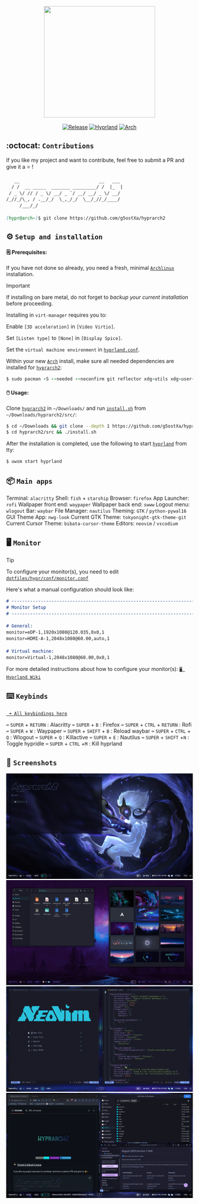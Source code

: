 <div align="center">

<img src="/assets/logos/IMG_3279.png" width="300" height="300"/>

[![Release](https://img.shields.io/badge/hyprarch2-v1.3.6-cyan.svg)](https://github.com/g5ostXa/hyprarch2/)
[![Hyprland](https://img.shields.io/badge/Hyprland-%236A0DAD?&logo=hyprland&logoColor=white)](https://hyprland.org/)
[![Arch](https://img.shields.io/badge/Arch%20Linux-1793D1?logo=arch-linux&logoColor=6A0DAD)](https://archlinux.org/)

</div>

## :octocat: `Contributions`
If you like my project and want to contribute, feel free to submit a PR and give it a ⭐ !
```md
   __                              __   ___
  / /  __ _____  _______ _________/ /  |_  |
 / _ \/ // / _ \/ __/ _ `/ __/ __/ _ \/ __/
/_//_/\_, / .__/_/  \_,_/_/  \__/_//_/____/
     /___/_/

[hypr@arch~]$ git clone https://github.com/g5ostXa/hyprarch2
```

## ⚙️ `Setup and installation`
<h4> 🗒️ Prerequisites:</h4>

If you have not done so already, you need a fresh, minimal [`Archlinux`](https://archlinux.org) installation.

> [!IMPORTANT]
> If installing on bare metal, do not forget to _backup your current installation_ before proceeding.
>
Installing in `virt-manager` requires you to:
>  
Enable `[3D acceleration]` in `[Video Virtio]`.
>  
Set `[Listen type]` to `[None]` in `[Display Spice]`.
>  
Set the `virtual machine environment` in [`hyprland.conf`](/dotfiles/hypr/hyprland.conf).

Within your new [`Arch`](https://archlinux.org/) install, make sure all needed dependencies are installed for [`hyprarch2`](/):
```ruby
$ sudo pacman -S --needed --noconfirm git reflector xdg-utils xdg-user-dirs gum figlet vim grub efibootmgr networkmanager network-manager-applet wireless_tools wpa_supplicant dialog os-prober mtools dosfstools base-devel linux-headers
```

<h4> 🖱️ Usage:</h4>

Clone [`hyprarch2`](/) in `~/Downloads/` and run [`install.sh`](/src/install.sh) from `~/Downloads/hyprarch2/src/`:
```bash
$ cd ~/Downloads && git clone --depth 1 https://github.com/g5ostXa/hyprarch2.git
$ cd hyprarch2/src && ./install.sh
```

After the installation is completed, use the following to start [`hyprland`](https://hyprland.org) from tty:
```ruby
$ uwsm start hyprland
```

## 📦 `Main apps`
Terminal: `alacritty`
Shell: `fish` + `starship`
Browser: `firefox`
App Launcher: `rofi`
Wallpaper front end: `waypaper`
Wallpaper back end: `swww`
Logout menu: `wlogout`
Bar: `waybar`
File Manager: `nautilus`
Theming: `GTK` / `python-pywal16`
GUI Theme App: `nwg-look`
Current GTK Theme: `tokyonight-gtk-theme-git`
Current Cursor Theme: `bibata-cursor-theme`
Editors: `neovim` / `vscodium`

## 🖥️ `Monitor`
> [!TIP]
>
To configure your monitor(s), you need to edit [`dotfiles/hypr/conf/monitor.conf`](/dotfiles/hypr/conf/monitor.conf)

Here's what a manual configuration should look like:
```md
# -------------------------------------------------------------------------------------
# Monitor Setup
# -------------------------------------------------------------------------------------

# General:
monitor=eDP-1,1920x1080@120.035,0x0,1
monitor=HDMI-A-1,2048x1080@60.00,auto,1

# Virtual machine:
monitor=Virtual-1,2048x1080@60.00,0x0,1
```
For more detailed instructions about how to configure your monitor(s): [`🖥 Hyprland Wiki`](https://wiki.hyprland.org/Configuring/Monitors)

## ⌨️ `Keybinds`
[` ➜ All keybindings here`](/dotfiles/hypr/conf/keybindings.conf)

`⌨️` `SUPER` + `RETURN` : Alacritty
`⌨️` `SUPER` + `B` : Firefox
`⌨️` `SUPER` + `CTRL` + `RETURN` : Rofi
`⌨️` `SUPER` + `W` : Waypaper 
`⌨️` `SUPER` + `SHIFT` + `B` : Reload waybar 
`⌨️` `SUPER` + `CTRL` + `Q` : Wlogout
`⌨️` `SUPER` + `Q` : Killactive
`⌨️` `SUPER` + `E` : Nautilus
`⌨️` `SUPER` + `SHIFT` +`N` : Toggle hypridle
`⌨️` `SUPER` + `CTRL` +`M` : Kill hyprland

## 📸 `Screenshots`
<img src="/assets/screenshots/h2sc1.png"/>
<img src="/assets/screenshots/h2sc2.png"/>
<img src="/assets/screenshots/h2sc3.png"/>
<img src="/assets/screenshots/h2sc4.png"/>
